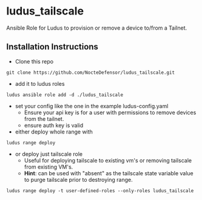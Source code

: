 # ludus_tailscale
Ansible Role for Ludus to provision or remove a device to/from a Tailnet.

## Installation Instructions
- Clone this repo
```
git clone https://github.com/NocteDefensor/ludus_tailscale.git
```
- add it to ludus roles
```
ludus ansible role add -d ./ludus_tailscale
```
- set your config like the one in the example ludus-config.yaml
  - Ensure your api key is for a user with permissions to remove devices from the tailnet.
  - ensure auth key is valid
- either deploy whole range with
```
ludus range deploy
```
- or deploy just tailscale role
  - Useful for deploying tailscale to existing vm's or removing tailscale from existing VM's.
  - **Hint**: can be used with "absent" as the tailscale state variable value to purge tailscale prior to destroying range.
```
ludus range deploy -t user-defined-roles --only-roles ludus_tailscale
```
